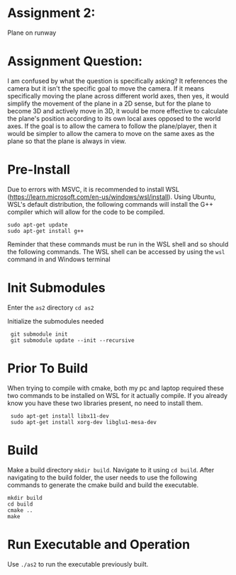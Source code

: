 # Assignment 2: 
Plane on runway

# Assignment Question:
I am confused by what the question is specifically asking? It references the camera but it isn't the specific goal to move the camera. If it means specifically moving the plane across different world axes, then yes, it would simplify the movement of the plane in a 2D sense, but for the plane to become 3D and actively move in 3D, it would be more effective to calculate the plane's position according to its own local axes opposed to the world axes. If the goal is to allow the camera to follow the plane/player, then it would be simpler to allow the camera to move on the same axes as the plane so that the plane is always in view.

# Pre-Install
Due to errors with MSVC, it is recommended to install WSL (https://learn.microsoft.com/en-us/windows/wsl/install). Using Ubuntu, WSL's default distribution, the following commands will install the G++ compiler which will allow for the code to be compiled.
```
sudo apt-get update
sudo apt-get install g++
```
Reminder that these commands must be run in the WSL shell and so should the following commands. The WSL shell can be accessed by using the ```wsl``` command in and Windows terminal

# Init Submodules
Enter the ```as2``` directory
```cd as2```

Initialize the submodules needed
```
 git submodule init
 git submodule update --init --recursive
```

# Prior To Build
When trying to compile with cmake, both my pc and laptop required these two commands to be installed on WSL for it actually compile. If you already know you have these two libraries present, no need to install them.
```
 sudo apt-get install libx11-dev
 sudo apt-get install xorg-dev libglu1-mesa-dev
```

# Build
Make a build directory ```mkdir build```. Navigate to it using ```cd build```. After navigating to the build folder, the user needs to use the following commands to generate the cmake build and build the executable.
```
mkdir build
cd build
cmake ..
make
```

# Run Executable and Operation
Use ```./as2``` to run the executable previously built.
